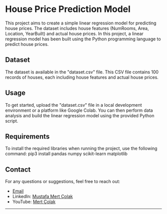 # House Price Prediction Model

This project aims to create a simple linear regression model for predicting house prices. The dataset includes house features (NumRooms, Area, Location, YearBuilt) and actual house prices. In this project, a linear regression model has been built using the Python programming language to predict house prices.

## Dataset

The dataset is available in the "dataset.csv" file. This CSV file contains 100 records of houses, each including house features and actual house prices.

## Usage

To get started, upload the "dataset.csv" file in a local development environment or a platform like Google Colab. You can then perform data analysis and build the linear regression model using the provided Python script.

## Requirements

To install the required libraries when running the project, use the following command:
pip3 install pandas numpy scikit-learn matplotlib

## Contact

For any questions or suggestions, feel free to reach out:
- [Email](mailto:meertcolak06@gmail.com)
- LinkedIn: [Mustafa Mert Çolak](https://www.linkedin.com/in/mustafa-mert-%C3%A7olak-548b3725a/)
- YouTube: [Mert Çolak](https://www.youtube.com/channel/UCWOwD9YYq_77xxQf5sHQgLQ)

---

